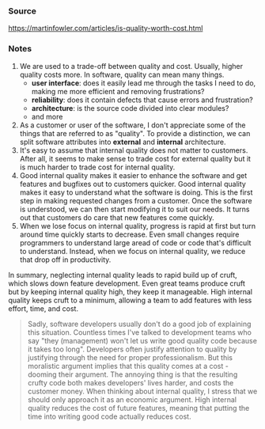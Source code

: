 ### Source

https://martinfowler.com/articles/is-quality-worth-cost.html

### Notes

1. We are used to a trade-off between quality and cost. Usually, higher quality costs more. In software, quality can mean many things. 
    - __user interface__: does it easily lead me through the tasks I need to do, making me more efficient and removing frustrations?
    - __reliability__: does it contain defects that cause errors and frustration?
    - __architecture__: is the source code divided into clear modules?
    - and more
2. As a customer or user of the software, I don't appreciate some of the things that are referred to as "quality". To provide a distinction, we can split software attributes into __external__ and __internal__ architecture. 
3. It's easy to assume that internal quality does not matter to customers. After all, it seems to make sense to trade cost for external quality but it is much harder to trade cost for internal quality.
4. Good internal quality makes it easier to enhance the software and get features and bugfixes out to customers quicker. Good internal quality makes it easy to understand what the software is doing. This is the first step in making requested changes from a customer. Once the software is understood, we can then start modifying it to suit our needs. It turns out that customers do care that new features come quickly. 
5. When we lose focus on internal quality, progress is rapid at first but turn around time quickly starts to decrease. Even small changes require programmers to understand large aread of code or code that's difficult to understand. Instead, when we focus on internal quality, we reduce that drop off in productivity. 

In summary, neglecting internal quality leads to rapid build up of cruft, which slows down feature development. Even great teams produce cruft but by keeping internal quality high, they keep it manageable. High internal quality keeps cruft to a minimum, allowing a team to add features with less effort, time, and cost.

> Sadly, software developers usually don't do a good job of explaining this situation. Countless times I've talked to development teams who say "they (management) won't let us write good quality code because it takes too long". Developers often justify attention to quality by justifying through the need for proper professionalism. But this moralistic argument implies that this quality comes at a cost - dooming their argument. The annoying thing is that the resulting crufty code both makes developers' lives harder, and costs the customer money. When thinking about internal quality, I stress that we should only approach it as an economic argument. High internal quality reduces the cost of future features, meaning that putting the time into writing good code actually reduces cost.
